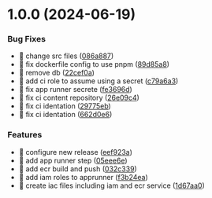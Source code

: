 # 1.0.0 (2024-06-19)


### Bug Fixes

* :bug: change src files ([086a887](https://github.com/ndelanhese/ignite-devops-ci-cd-studies/commit/086a8879316a16a161f9af8e102bab53b44cdd09))
* :bug: fix dockerfile config to use pnpm ([89d85a8](https://github.com/ndelanhese/ignite-devops-ci-cd-studies/commit/89d85a84e1269f7fa008e73690a5742575b8399b))
* :bug: remove db ([22cef0a](https://github.com/ndelanhese/ignite-devops-ci-cd-studies/commit/22cef0a310ecb0fc467858165407663c83d73efb))
* :green_heart: add ci role to assume using a secret ([c79a6a3](https://github.com/ndelanhese/ignite-devops-ci-cd-studies/commit/c79a6a3447f62c17efb6400403148ec4c375c87f))
* :green_heart: fix app runner secrete ([fe3696d](https://github.com/ndelanhese/ignite-devops-ci-cd-studies/commit/fe3696d82a0bc955f3fa29062a05f463abc76579))
* :green_heart: fix ci content repository ([26e09c4](https://github.com/ndelanhese/ignite-devops-ci-cd-studies/commit/26e09c443c5bc9ee6069f5ee7053ff72bf558267))
* :green_heart: fix ci identation ([29775eb](https://github.com/ndelanhese/ignite-devops-ci-cd-studies/commit/29775eb79f4a67bcdcf79511171feaafed5ec84e))
* :green_heart: fix ci identation ([662d0e6](https://github.com/ndelanhese/ignite-devops-ci-cd-studies/commit/662d0e698e313e20341bb318b9886038a3a6609f))


### Features

* :bookmark: configure new release ([eef923a](https://github.com/ndelanhese/ignite-devops-ci-cd-studies/commit/eef923a942f989e878b640f37110930060671ba3))
* :construction_worker: add app runner step ([05eee6e](https://github.com/ndelanhese/ignite-devops-ci-cd-studies/commit/05eee6ede77dffabb8db0bdaa5b9f521fac02f4a))
* :construction_worker: add ecr build and push ([032c339](https://github.com/ndelanhese/ignite-devops-ci-cd-studies/commit/032c339ab03f60d8777c0fb2a85bd1006c887694))
* :construction_worker: add iam roles to apprunner ([f3b24ea](https://github.com/ndelanhese/ignite-devops-ci-cd-studies/commit/f3b24eaf24852595db0d84dd206172fbb20ee288))
* :construction_worker: create iac files including iam and ecr service ([1d67aa0](https://github.com/ndelanhese/ignite-devops-ci-cd-studies/commit/1d67aa0ce7810e231f7ab0ef941cfe591d380251))
